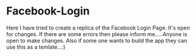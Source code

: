 # Facebook-Login

Here I have tried to create a replica of the Facebook Login Page.
It's open for changes. If there are some errors then please inform me.....Anyone is open to make changes.
Also if some one wants to build the app they can use this as a temlate...:)
